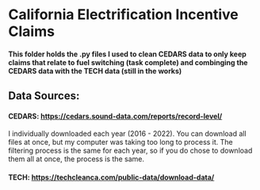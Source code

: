 # California Electrification Incentive Claims
#### This folder holds the .py files I used to clean CEDARS data to only keep claims that relate to fuel switching (task complete) and combinging the CEDARS data with the TECH data (still in the works)

## Data Sources:

#### CEDARS: https://cedars.sound-data.com/reports/record-level/ 
I individually downloaded each year (2016 - 2022). You can download all files at once, but my computer was taking too long to process it. The filtering process is the same for each year, so if you do chose to download them all at once, the process is the same.

#### TECH: https://techcleanca.com/public-data/download-data/

